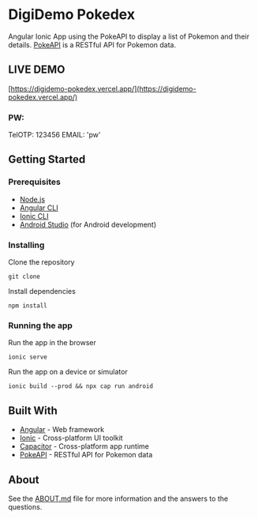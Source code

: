 # DigiDemo Pokedex

Angular Ionic App using the PokeAPI to display a list of Pokemon and their details.
[PokeAPI](https://pokeapi.co/) is a RESTful API for Pokemon data.

## LIVE DEMO

[https://digidemo-pokedex.vercel.app/](https://digidemo-pokedex.vercel.app/)

### PW:
TelOTP: 123456
EMAIL: 'pw'

## Getting Started

### Prerequisites

- [Node.js](https://nodejs.org/en/)
- [Angular CLI](https://cli.angular.io/)
- [Ionic CLI](https://ionicframework.com/docs/cli)
- [Android Studio](https://developer.android.com/studio) (for Android development)

### Installing

Clone the repository

```
git clone
```

Install dependencies

```
npm install
```

### Running the app

Run the app in the browser

```
ionic serve
```

Run the app on a device or simulator

```
ionic build --prod && npx cap run android
```

## Built With

- [Angular](https://angular.io/) - Web framework
- [Ionic](https://ionicframework.com/) - Cross-platform UI toolkit
- [Capacitor](https://capacitorjs.com/) - Cross-platform app runtime
- [PokeAPI](https://pokeapi.co/) - RESTful API for Pokemon data

## About

See the [ABOUT.md](ABOUT.md) file for more information and the answers to the questions.
